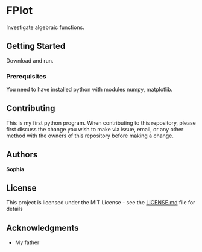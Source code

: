 # FPlot

Investigate algebraic functions.

## Getting Started

Download and run.

### Prerequisites

You need to have installed python with modules numpy, matplotlib. 

## Contributing

This is my first python program.
When contributing to this repository, please first discuss the change you wish to make via issue, email, or any other method with the owners of this repository before making a change.

## Authors

**Sophia** 

## License

This project is licensed under the MIT License - see the [LICENSE.md](https://github.com/Sophochka/fplot/blob/master/LICENSE) file for details

## Acknowledgments

* My father


